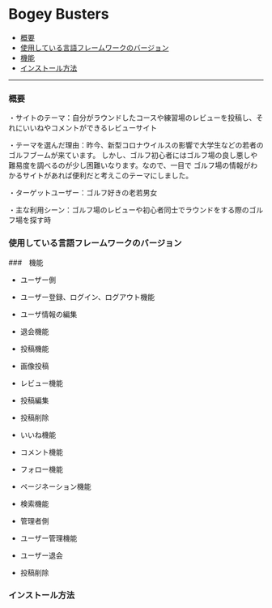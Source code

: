 # Bogey Busters
<!--トップページの画像-->

* [概要](#概要)
* [使用している言語フレームワークのバージョン](＃使用している言語フレームワークのバージョン)
* [機能](#機能)
* [インストール方法](#インストール方法)

---

### 概要
・サイトのテーマ：自分がラウンドしたコースや練習場のレビューを投稿し、それにいいねやコメントができるレビューサイト

・テーマを選んだ理由：昨今、新型コロナウイルスの影響で大学生などの若者のゴルフブームが来ています。
しかし、ゴルフ初心者にはゴルフ場の良し悪しや難易度を調べるのが少し困難いなります。なので、一目で
ゴルフ場の情報がわかるサイトがあれば便利だと考えこのテーマにしました。

・ターゲットユーザー：ゴルフ好きの老若男女

・主な利用シーン：ゴルフ場のレビューや初心者同士でラウンドをする際のゴルフ場を探す時


### 使用している言語フレームワークのバージョン
<!--あとで-->


###　機能
- ユーザー側
 - ユーザー登録、ログイン、ログアウト機能
  - ユーザ情報の編集
  - 退会機能
 - 投稿機能
  - 画像投稿
  - レビュー機能
  - 投稿編集
  - 投稿削除
 - いいね機能
 - コメント機能
 - フォロー機能
 - ページネーション機能
 - 検索機能

- 管理者側
 - ユーザー管理機能
  - ユーザー退会
  - 投稿削除


### インストール方法
<!--あとで-->